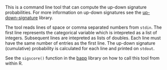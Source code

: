 This is a command line tool that can compute the up-down signature
probabilities.  For more information on up-down signatures see the
[up-down-signature](https://github.com/b4winckler/up-down-signature) library.

The tool reads lines of space or comma separated numbers from `stdin`.  The
first line represents the categorical variable which is intepreted as a list
of integers.  Subsequent lines are intepreted as lists of doubles.  Each line
must have the same number of entries as the first line.  The up-down signature
(cumulative) probability is calculated for each line and printed on `stdout`.

See the `sigscore()` function in the [bapp](https://github.com/b4winckler/bapp)
library on how to call this tool from within R.
